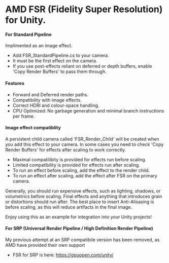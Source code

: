 # AMD FSR (Fidelity Super Resolution) for Unity.

#### For Standard Pipeline
Implimented as an image effect.
* Add FSR_StandardPipeline.cs to your camera.
* It must be the first effect on the camera.
* If you use post-effects reliant on deferred or depth buffers, enable 'Copy Render Buffers' to pass them through.

#### Features
* Forward and Deferred render paths.
* Compatibility with image effects.
* Correct HDRI and colour-space handling.
* CPU Optimized: No garbage generation and minimal branch instructions per frame.

#### Image effect compatiblity
A persistent child camera called 'FSR_Render_Child' will be created when you add this effect to your camera.
In some cases you need to check 'Copy Render Buffers' for effects after scaling to work correctly.
* Maximal compatilibity is provided for effects run before scaling.
* Limited compatibility is provided for effects run after scaling.
* To run an effect before scaling, add the effect to the render child. 
* To run an effect after scaling, add the effect after FSR on the primary camera.

Generally, you should run expensive effects, such as lighting, shadows, or volumetrics before scaling. Final effects and anything that introduces grain or distortions should run after.
The best place to insert Anti-Alisasing is before scaling, as this will reduce artifacts in the final image.

Enjoy using this as an example for integration into your Unity projects!

#### For SRP (Universal Render Pipeline / High Definition Render Pipeline)
My previous attempt at an SRP compatibile version has been removed, as AMD have provided their own support
* FSR for SRP is here: https://gpuopen.com/unity/
